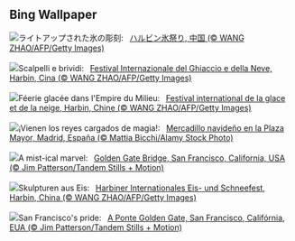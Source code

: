 ## Bing Wallpaper
![](https://www.bing.com/th?id=OHR.HarbinFestival_JA-JP2258801493_UHD.jpg&w=1000)ライトアップされた氷の彫刻:&nbsp;&ensp;[ハルビン氷祭り, 中国 (© WANG ZHAO/AFP/Getty Images)](https://www.bing.com/th?id=OHR.HarbinFestival_JA-JP2258801493_UHD.jpg)
<br><br/>
![](https://www.bing.com/th?id=OHR.HarbinFestival_IT-IT2915874871_UHD.jpg&w=1000)Scalpelli e brividi:&nbsp;&ensp;[Festival Internazionale del Ghiaccio e della Neve, Harbin, Cina (© WANG ZHAO/AFP/Getty Images)](https://www.bing.com/th?id=OHR.HarbinFestival_IT-IT2915874871_UHD.jpg)
<br><br/>
![](https://www.bing.com/th?id=OHR.HarbinFestival_FR-FR0937758437_UHD.jpg&w=1000)Féerie glacée dans l'Empire du Milieu:&nbsp;&ensp;[Festival international de la glace et de la neige, Harbin, Chine (© WANG ZHAO/AFP/Getty Images)](https://www.bing.com/th?id=OHR.HarbinFestival_FR-FR0937758437_UHD.jpg)
<br><br/>
![](https://www.bing.com/th?id=OHR.KingsDay_ES-ES9269541177_UHD.jpg&w=1000)¡Vienen los reyes cargados de magia!:&nbsp;&ensp;[Mercadillo navideño en la Plaza Mayor, Madrid, España (© Mattia Bicchi/Alamy Stock Photo)](https://www.bing.com/th?id=OHR.KingsDay_ES-ES9269541177_UHD.jpg)
<br><br/>
![](https://www.bing.com/th?id=OHR.GoldenGateLight_EN-GB6303595201_UHD.jpg&w=1000)A mist-ical marvel:&nbsp;&ensp;[Golden Gate Bridge, San Francisco, California, USA (© Jim Patterson/Tandem Stills + Motion)](https://www.bing.com/th?id=OHR.GoldenGateLight_EN-GB6303595201_UHD.jpg)
<br><br/>
![](https://www.bing.com/th?id=OHR.HarbinFestival_DE-DE1103368312_UHD.jpg&w=1000)Skulpturen aus Eis:&nbsp;&ensp;[Harbiner Internationales Eis- und Schneefest, Harbin, China (© WANG ZHAO/AFP/Getty Images)](https://www.bing.com/th?id=OHR.HarbinFestival_DE-DE1103368312_UHD.jpg)
<br><br/>
![](https://www.bing.com/th?id=OHR.GoldenGateLight_PT-BR0467523919_UHD.jpg&w=1000)San Francisco's pride:&nbsp;&ensp;[A Ponte Golden Gate, San Francisco, Califórnia, EUA (© Jim Patterson/Tandem Stills + Motion)](https://www.bing.com/th?id=OHR.GoldenGateLight_PT-BR0467523919_UHD.jpg)
<br><br/>
